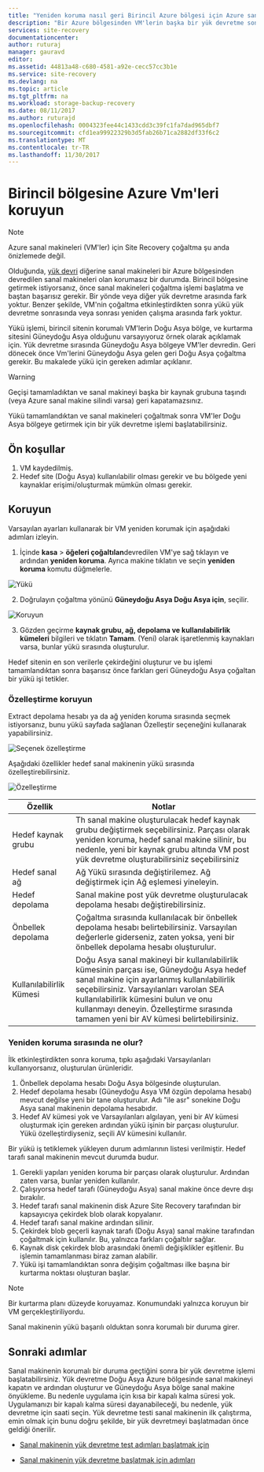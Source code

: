 ```yaml
---
title: "Yeniden koruma nasıl geri Birincil Azure bölgesi için Azure sanal makineleri devredilir gelen | Microsoft Docs"
description: "Bir Azure bölgesinden VM'lerin başka bir yük devretme sonrasında ters yönde makineleri korumak için Azure Site Recovery kullanabilirsiniz. Adımlar, bir yük devretme yeniden önce yeniden koruma yapmak öğrenin."
services: site-recovery
documentationcenter: 
author: ruturaj
manager: gauravd
editor: 
ms.assetid: 44813a48-c680-4581-a92e-cecc57cc3b1e
ms.service: site-recovery
ms.devlang: na
ms.topic: article
ms.tgt_pltfrm: na
ms.workload: storage-backup-recovery
ms.date: 08/11/2017
ms.author: ruturajd
ms.openlocfilehash: 0004323fee44c1433cdd3c39fc1fa7dad965dbf7
ms.sourcegitcommit: cfd1ea99922329b3d5fab26b71ca2882df33f6c2
ms.translationtype: MT
ms.contentlocale: tr-TR
ms.lasthandoff: 11/30/2017
---
```

# <a name="reprotect-azure-vms-back-to-the-primary-region"></a>Birincil bölgesine Azure Vm'leri koruyun



>[!NOTE]
>
> Azure sanal makineleri (VM'ler) için Site Recovery çoğaltma şu anda önizlemede değil.


Olduğunda, [yük devri](../site-recovery-failover.md) diğerine sanal makineleri bir Azure bölgesinden devredilen sanal makineleri olan korumasız bir durumda. Birincil bölgesine getirmek istiyorsanız, önce sanal makineleri çoğaltma işlemi başlatma ve baştan başarısız gerekir. Bir yönde veya diğer yük devretme arasında fark yoktur. Benzer şekilde, VM'nin çoğaltma etkinleştirdikten sonra yükü yük devretme sonrasında veya sonrası yeniden çalışma arasında fark yoktur.

Yükü işlemi, birincil sitenin korumalı VM'lerin Doğu Asya bölge, ve kurtarma sitesini Güneydoğu Asya olduğunu varsayıyoruz örnek olarak açıklamak için. Yük devretme sırasında Güneydoğu Asya bölgeye VM'ler devredin. Geri dönecek önce Vm'lerini Güneydoğu Asya gelen geri Doğu Asya çoğaltma gerekir. Bu makalede yükü için gereken adımlar açıklanır.

> [!WARNING]
> Geçişi tamamladıktan ve sanal makineyi başka bir kaynak grubuna taşındı (veya Azure sanal makine silindi varsa) geri kapatamazsınız.

Yükü tamamlandıktan ve sanal makineleri çoğaltmak sonra VM'ler Doğu Asya bölgeye getirmek için bir yük devretme işlemi başlatabilirsiniz.

## <a name="prerequisites"></a>Ön koşullar
1. VM kaydedilmiş.
2. Hedef site (Doğu Asya) kullanılabilir olması gerekir ve bu bölgede yeni kaynaklar erişimi/oluşturmak mümkün olması gerekir.

## <a name="reprotect"></a>Koruyun

Varsayılan ayarları kullanarak bir VM yeniden korumak için aşağıdaki adımları izleyin.

1. İçinde **kasa** > **öğeleri çoğaltılan**devredilen VM'ye sağ tıklayın ve ardından **yeniden koruma**. Ayrıca makine tıklatın ve seçin **yeniden koruma** komutu düğmelerle.

  ![Yükü](./media/site-recovery-how-to-reprotect-azure-to-azure/reprotect.png)

2. Doğrulayın çoğaltma yönünü **Güneydoğu Asya Doğu Asya için**, seçilir.

  ![Koruyun](./media/site-recovery-how-to-reprotect-azure-to-azure/reprotectblade.png)

3. Gözden geçirme **kaynak grubu, ağ, depolama ve kullanılabilirlik kümeleri** bilgileri ve tıklatın **Tamam**. (Yeni) olarak işaretlenmiş kaynakları varsa, bunlar yükü sırasında oluşturulur.

Hedef sitenin en son verilerle çekirdeğini oluşturur ve bu işlemi tamamlandıktan sonra başarısız önce farkları geri Güneydoğu Asya çoğaltan bir yükü işi tetikler.

### <a name="reprotect-customization"></a>Özelleştirme koruyun
Extract depolama hesabı ya da ağ yeniden koruma sırasında seçmek istiyorsanız, bunu yükü sayfada sağlanan Özelleştir seçeneğini kullanarak yapabilirsiniz.

![Seçenek özelleştirme](./media/site-recovery-how-to-reprotect-azure-to-azure/customize.png)

Aşağıdaki özellikler hedef sanal makinenin yükü sırasında özelleştirebilirsiniz.

![Özelleştirme](./media/site-recovery-how-to-reprotect-azure-to-azure/customizeblade.png)

|Özellik |Notlar  |
|---------|---------|
|Hedef kaynak grubu     | Th sanal makine oluşturulacak hedef kaynak grubu değiştirmek seçebilirsiniz. Parçası olarak yeniden koruma, hedef sanal makine silinir, bu nedenle, yeni bir kaynak grubu altında VM post yük devretme oluşturabilirsiniz seçebilirsiniz         |
|Hedef sanal ağ     | Ağ Yükü sırasında değiştirilemez. Ağ değiştirmek için Ağ eşlemesi yineleyin.         |
|Hedef depolama     | Sanal makine post yük devretme oluşturulacak depolama hesabı değiştirebilirsiniz.         |
|Önbellek depolama     | Çoğaltma sırasında kullanılacak bir önbellek depolama hesabı belirtebilirsiniz. Varsayılan değerlerle giderseniz, zaten yoksa, yeni bir önbellek depolama hesabı oluşturulur.         |
|Kullanılabilirlik Kümesi     |Doğu Asya sanal makineyi bir kullanılabilirlik kümesinin parçası ise, Güneydoğu Asya hedef sanal makine için ayarlanmış kullanılabilirlik seçebilirsiniz. Varsayılanları varolan SEA kullanılabilirlik kümesini bulun ve onu kullanmayı deneyin. Özelleştirme sırasında tamamen yeni bir AV kümesi belirtebilirsiniz.         |


### <a name="what-happens-during-reprotect"></a>Yeniden koruma sırasında ne olur?

İlk etkinleştirdikten sonra koruma, tıpkı aşağıdaki Varsayılanları kullanıyorsanız, oluşturulan ürünleridir.
1. Önbellek depolama hesabı Doğu Asya bölgesinde oluşturulan.
2. Hedef depolama hesabı (Güneydoğu Asya VM özgün depolama hesabı) mevcut değilse yeni bir tane oluşturulur. Adı "ile asr" sonekine Doğu Asya sanal makinenin depolama hesabıdır.
3. Hedef AV kümesi yok ve Varsayılanları algılayan, yeni bir AV kümesi oluşturmak için gereken ardından yükü işinin bir parçası oluşturulur. Yükü özelleştirdiyseniz, seçili AV kümesini kullanılır.


Bir yükü iş tetiklemek yükleyen durum adımlarının listesi verilmiştir. Hedef tarafı sanal makinenin mevcut durumda budur.

1. Gerekli yapıları yeniden koruma bir parçası olarak oluşturulur. Ardından zaten varsa, bunlar yeniden kullanılır.
2. Çalışıyorsa hedef tarafı (Güneydoğu Asya) sanal makine önce devre dışı bırakılır.
3. Hedef tarafı sanal makinenin disk Azure Site Recovery tarafından bir kapsayıcıya çekirdek blob olarak kopyalanır.
4. Hedef tarafı sanal makine ardından silinir.
5. Çekirdek blob geçerli kaynak tarafı (Doğu Asya) sanal makine tarafından çoğaltmak için kullanılır. Bu, yalnızca farkları çoğaltılır sağlar.
6. Kaynak disk çekirdek blob arasındaki önemli değişiklikler eşitlenir. Bu işlemin tamamlanması biraz zaman alabilir.
7. Yükü işi tamamlandıktan sonra değişim çoğaltması ilke başına bir kurtarma noktası oluşturan başlar.

> [!NOTE]
> Bir kurtarma planı düzeyde koruyamaz. Konumundaki yalnızca koruyun bir VM gerçekleştiriliyordu.

Sanal makinenin yükü başarılı olduktan sonra korumalı bir duruma girer.

## <a name="next-steps"></a>Sonraki adımlar

Sanal makinenin korumalı bir duruma geçtiğini sonra bir yük devretme işlemi başlatabilirsiniz. Yük devretme Doğu Asya Azure bölgesinde sanal makineyi kapatın ve ardından oluşturur ve Güneydoğu Asya bölge sanal makine önyükleme. Bu nedenle uygulama için kısa bir kapalı kalma süresi yok. Uygulamanızı bir kapalı kalma süresi dayanabileceği, bu nedenle, yük devretme için saati seçin. Yük devretme testi sanal makinenin ilk çalıştırma, emin olmak için bunu doğru şekilde, bir yük devretmeyi başlatmadan önce geldiği önerilir.

-   [Sanal makinenin yük devretme test adımları başlatmak için](../site-recovery-test-failover-to-azure.md)

-   [Sanal makinenin yük devretme başlatmak için adımları](../site-recovery-failover.md)
